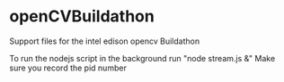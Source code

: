 # openCVBuildathon
Support files for the intel edison opencv Buildathon


To run the nodejs script in the background run "node stream.js &"
Make sure you record the pid number